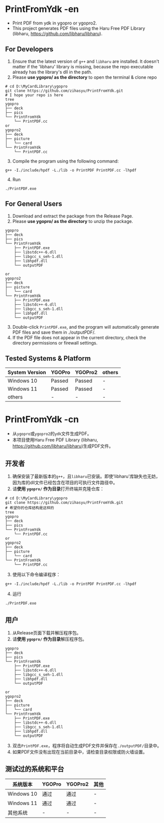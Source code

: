# PrintFromYdk -en

- Print PDF from ydk in ygopro or ygopro2. 
- This project generates PDF files using the Haru Free PDF Library (libharu, https://github.com/libharu/libharu).
## For Developers

1. Ensure that the latest version of `g++` and `libharu` are installed. It doesn't matter if the 'libharu' library is missing, because the repo executable already has the library's dll in the path.
2. Please **use ygopro/ as the directory** to open the terminal & clone repo
```shell
# cd D:\MyCardLibrary\ygopro 
git clone https://github.com/zihasyu/PrintFromYdk.git
# I hope your repo is here
tree
ygopro
├── deck
├── pics
└── PrintFromYdk
    └── PrintPDF.cc
or
ygopro2
├── deck
├── picture
│   └── card
└── PrintFromYdk
    └── PrintPDF.cc
```
3. Compile the program using the following command:
```shell
g++ -I./include/hpdf -L./lib -o PrintPDF PrintPDF.cc -lhpdf
```
4. Run
```shell
./PrintPDF.exe
```
## For General Users
1. Download and extract the package from the Release Page.
2. Please **use ygopro/ as the directory** to unzip the package.
```shell
ygopro
├── deck
├── pics
└── PrintFromYdk
    ├── PrintPDF.exe
    ├── libstdc++-6.dll
    ├── libgcc_s_seh-1.dll
    ├── libhpdf.dll
    └── outputPDF

or
ygopro2
├── deck
├── picture
│   └── card
└── PrintFromYdk
    ├── PrintPDF.exe
    ├── libstdc++-6.dll
    ├── libgcc_s_seh-1.dll
    ├── libhpdf.dll
    └── outputPDF
```
3. Double-click `PrintPDF.exe`, and the program will automatically generate PDF files and save them in ./outputPDF/.
4. If the PDF file does not appear in the current directory, check the directory permissions or firewall settings.

## Tested Systems & Platform

| System Version | YGOPro | YGOPro2 | others |
| -------------- | ------ | ------- | ------ |
| Windows 10     | Passed | Passed  | -      |
| Windows 11     | Passed | Passed  | -      |
| others         | -      | -       | -      |

# PrintFromYdk -cn

- 从`ygopro`或`ygopro2`的`ydk`文件生成PDF。
- 本项目使用Haru Free PDF Library (libharu, https://github.com/libharu/libharu)生成PDF文件。

## 开发者

1. 确保安装了最新版本的`g++`，且`libharu`已安装。即使'libharu'库缺失也无妨，因为库的dll文件已经包含在项目的可执行文件路径中。
2. 请**使用 `ygopro/` 作为目录**打开终端并克隆仓库：
```shell
# cd D:\MyCardLibrary\ygopro 
git clone https://github.com/zihasyu/PrintFromYdk.git
# 希望你的仓库结构是这样的
tree
ygopro
├── deck
├── pics
└── PrintFromYdk
    └── PrintPDF.cc
or
ygopro2
├── deck
├── picture
│   └── card
└── PrintFromYdk
    └── PrintPDF.cc
```
3. 使用以下命令编译程序：
```shell
g++ -I./include/hpdf -L./lib -o PrintPDF PrintPDF.cc -lhpdf
```
4. 运行
```shell
./PrintPDF.exe
```
## 用户

1. 从Release页面下载并解压程序包。
2. 请**使用 `ygopro/` 作为目录**解压程序包。
```shell 
ygopro
├── deck
├── pics
└── PrintFromYdk
    ├── PrintPDF.exe
    ├── libstdc++-6.dll
    ├── libgcc_s_seh-1.dll
    ├── libhpdf.dll
    └── outputPDF

or
ygopro2
├── deck
├── picture
│   └── card
└── PrintFromYdk
    ├── PrintPDF.exe
    ├── libstdc++-6.dll
    ├── libgcc_s_seh-1.dll
    ├── libhpdf.dll
    └── outputPDF

```
3. 双击`PrintPDF.exe`，程序将自动生成PDF文件并保存在`./outputPDF/`目录中。
4.  如果PDF文件没有出现在当前目录中，请检查目录权限或防火墙设置。
## 测试过的系统和平台

|系统版本|YGOPro|YGOPro2|其他|
|---|---|---|---|
|Windows 10|通过|通过|-|
|Windows 11|通过|通过|-|
|其他系统|-|-|-|